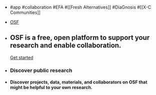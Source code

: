 - #app #collaboration #EFA #[[Fresh Alternatives]] #DiaGnosis #[[X-C Communities]]
- [OSF](https://osf.io/)
- ## OSF is a free, open platform to support your research and enable collaboration.

  [Get started](https://osf.io/register)
- ### Discover public research
- #### Discover projects, data, materials, and collaborators on OSF that might be helpful to your own research.
